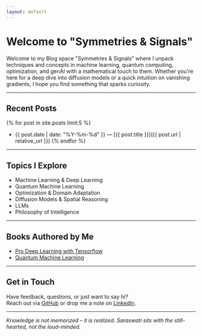 ```yaml
---
layout: default
---
```


<div class="content-container">
  <h1>Welcome to "Symmetries & Signals"</h1>

  <p> Welcome to my Blog space "Symmetries & Signals" where I unpack techniques and concepts in machine learning, quantum computing, optimization, and genAI with a mathematical touch to them. Whether you're here for a deep dive into diffusion models or a quick intuition on vanishing gradients, I hope you find something that sparks curiosity. </p>

  ---

  ## Recent Posts

  {% for post in site.posts limit:5 %}
  -  {{ post.date | date: "%Y-%m-%d" }} — [{{ post.title }}]({{ post.url | relative_url }})
  {% endfor %}

  ---

  ## Topics I Explore

  - Machine Learning & Deep Learning 
  - Quantum Machine Learning 
  - Optimization & Domain Adaptation  
  - Diffusion Models & Spatial Reasoning 
  - LLMs 
  - Philosophy of Intelligence

  ---

  ## Books Authored by Me

  - [Pro Deep Learning with Tensorflow](https://link.springer.com/book/10.1007/978-1-4842-8931-0)
  - [Quantum Machine Learning](https://link.springer.com/book/10.1007/978-1-4842-6522-2)

  ---

  ## Get in Touch

  Have feedback, questions, or just want to say hi?  
  Reach out via [GitHub](https://github.com/santanupattanayak1) or drop me a note on [LinkedIn](https://www.linkedin.com/in/santanupattanayak/).

  ---

  *Knowledge is not memorized – it is realized. Saraswati sits with the still-hearted, not the loud-minded.*

</div> <!-- Closing the content-container div -->

